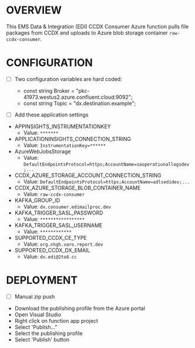 # OVERVIEW

This EMS Data & Integration (EDI) CCDX Consumer Azure function pulls file packages from CCDX and uploads to Azure blob storage container `raw-ccdx-consumer`. 

# CONFIGURATION

- [ ] Two configuration variables are hard coded:

  - const string Broker = "pkc-41973.westus2.azure.confluent.cloud:9092";
  - const string Topic = "dx.destination.example";

- [ ]  Add these application settings
  - APPINSIGHTS_INSTRUMENTATIONKEY
    - Value: `*******`
  - APPLICATIONINSIGHTS_CONNECTION_STRING
    - Value: `InstrumentationKey=******`
  - AzureWebJobsStorage
    - Value: `DefaultEndpointsProtocol=https;AccountName=saoperationallogsdev;...`
  - CCDX_AZURE_STORAGE_ACCOUNT_CONNECTION_STRING
    - Value: `DefaultEndpointsProtocol=https;AccountName=adlsedidev;...`
  - CCDX_AZURE_STORAGE_BLOB_CONTAINER_NAME
    - Value: `raw-ccdx-consumer`
  - KAFKA_GROUP_ID
    - Value: `dx.consumer.edimailproc.dev`
  - KAFKA_TRIGGER_SASL_PASSWORD
    - Value: `*****************`
  - KAFKA_TRIGGER_SASL_USERNAME
    - Value: `************`
  - SUPPORTED_CCDX_CE_TYPE
    - Value: `org.nhgh.varo.report.dev`
  - SUPPORTED_CCDX_DX_EMAIL
    - Value: `dx.edi@2to8.cc`
  
# DEPLOYMENT
- [ ]  Manual zip push
  - Download the publishing profile from the Azure portal
  - Open Visual Studio
  - Right click on function app project
  - Select 'Publish..."
  - Select the publishing profile
  - Select 'Publish' button
